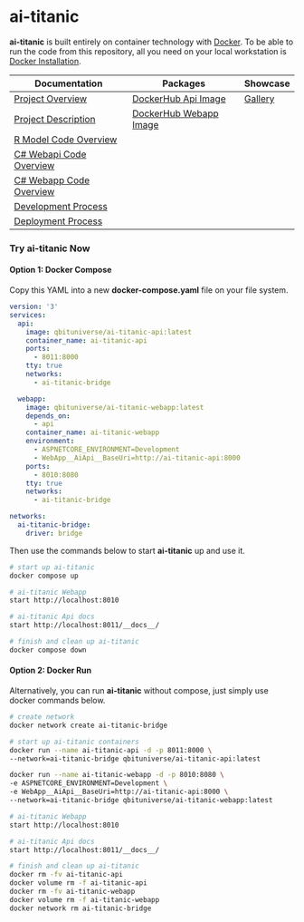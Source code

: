 # ai-titanic

**ai-titanic** is built entirely on container technology with [Docker](https://www.docker.com). To be able to run the code from this repository, all you need on your local workstation is [Docker Installation](https://docs.docker.com/get-docker/).

|Documentation|Packages|Showcase|
|-----|-----|-----|
|[Project Overview](./docs/overview.md)|[DockerHub Api Image](https://hub.docker.com/repository/docker/qbituniverse/ai-titanic-api)|[Gallery](./docs/gallery.md)|
|[Project Description](./docs/description.md)|[DockerHub Webapp Image](https://hub.docker.com/repository/docker/qbituniverse/ai-titanic-webapp)||
|[R Model Code Overview](./docs/model.md)|||
|[C# Webapi Code Overview](./docs/webapi.md)|||
|[C# Webapp Code Overview](./docs/webapp.md)|||
|[Development Process](./docs/development.md)|||
|[Deployment Process](./docs/deployment.md)|||

### Try ai-titanic Now

#### Option 1: Docker Compose

Copy this YAML into a new **docker-compose.yaml** file on your file system.

```yaml
version: '3'
services:
  api:
    image: qbituniverse/ai-titanic-api:latest
    container_name: ai-titanic-api
    ports:
      - 8011:8000
    tty: true
    networks:
      - ai-titanic-bridge

  webapp:
    image: qbituniverse/ai-titanic-webapp:latest
    depends_on:
      - api
    container_name: ai-titanic-webapp
    environment:
      - ASPNETCORE_ENVIRONMENT=Development
      - WebApp__AiApi__BaseUri=http://ai-titanic-api:8000
    ports:
      - 8010:8080
    tty: true
    networks:
      - ai-titanic-bridge

networks:
  ai-titanic-bridge:
    driver: bridge
```

Then use the commands below to start **ai-titanic** up and use it.

```bash
# start up ai-titanic
docker compose up

# ai-titanic Webapp
start http://localhost:8010

# ai-titanic Api docs
start http://localhost:8011/__docs__/

# finish and clean up ai-titanic
docker compose down
```

#### Option 2: Docker Run

Alternatively, you can run **ai-titanic** without compose, just simply use docker commands below.

```bash
# create network
docker network create ai-titanic-bridge

# start up ai-titanic containers
docker run --name ai-titanic-api -d -p 8011:8000 \
--network=ai-titanic-bridge qbituniverse/ai-titanic-api:latest

docker run --name ai-titanic-webapp -d -p 8010:8080 \
-e ASPNETCORE_ENVIRONMENT=Development \
-e WebApp__AiApi__BaseUri=http://ai-titanic-api:8000 \
--network=ai-titanic-bridge qbituniverse/ai-titanic-webapp:latest

# ai-titanic Webapp
start http://localhost:8010

# ai-titanic Api docs
start http://localhost:8011/__docs__/

# finish and clean up ai-titanic
docker rm -fv ai-titanic-api
docker volume rm -f ai-titanic-api
docker rm -fv ai-titanic-webapp
docker volume rm -f ai-titanic-webapp
docker network rm ai-titanic-bridge
```
